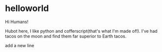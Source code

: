 # helloworld

Hi Humans!

Hubot here, I like python and cofferscript(that's what I'm made of!).
I've had tacos on the moon and find them far superior to Earth tacos.

add a new line
